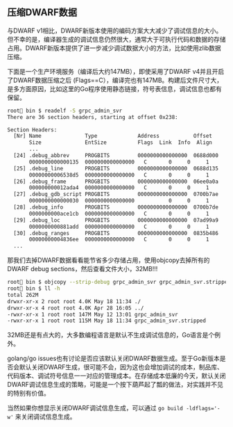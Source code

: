 ## 压缩DWARF数据

与DWARF v1相比，DWARF新版本使用的编码方案大大减少了调试信息的大小。但不幸的是，编译器生成的调试信息仍然很大，通常大于可执行代码和数据的存储占用。DWARF新版本提供了进一步减少调试数据大小的方法，比如使用zlib数据压缩。

下面是一个生产环境服务（编译后大约147MB），即使采用了DWARF v4并且开启了DWARF数据压缩之后 (Flags==C），编译完也有147MB。构建后文件尺寸大，是多方面原因，比如这里的Go程序使用静态链接，符号表信息，调试信息也都有保留。

```bash
root🦀 bin $ readelf -S grpc_admin_svr
There are 36 section headers, starting at offset 0x238:

Section Headers:
  [Nr] Name              Type             Address           Offset
       Size              EntSize          Flags  Link  Info  Align
       ...
  [24] .debug_abbrev     PROGBITS         0000000000000000  0688d000
       0000000000000135  0000000000000000   C       0     0     1
  [25] .debug_line       PROGBITS         0000000000000000  0688d135
       00000000006538d5  0000000000000000   C       0     0     1
  [26] .debug_frame      PROGBITS         0000000000000000  06ee0a0a
       000000000012ada4  0000000000000000   C       0     0     1
  [27] .debug_gdb_script PROGBITS         0000000000000000  0700b7ae
       0000000000000030  0000000000000000           0     0     1
  [28] .debug_info       PROGBITS         0000000000000000  0700b7de
       0000000000ace1cb  0000000000000000   C       0     0     1
  [29] .debug_loc        PROGBITS         0000000000000000  07ad99a9
       0000000000881add  0000000000000000   C       0     0     1
  [30] .debug_ranges     PROGBITS         0000000000000000  0835b486
       00000000004836ee  0000000000000000   C       0     0     1
  ...
```

那我们去掉DWARF数据看看能节省多少存储占用，使用objcopy去掉所有的DWARF debug sections，然后查看文件大小，32MB!!!

```bash
root🦀 bin $ objcopy --strip-debug grpc_admin_svr grpc_admin_svr.stripped
root🦀 bin $ ll -h
total 262M
drwxr-xr-x 2 root root 4.0K May 18 11:34 ./
drwxr-xr-x 4 root root 4.0K Apr 28 16:05 ../
-rwxr-xr-x 1 root root 147M May 12 13:01 grpc_admin_svr
-rwxr-xr-x 1 root root 115M May 18 11:34 grpc_admin_svr.stripped
```

32MB还是有点大的，大多数编程语言是默认不生成调试信息的，Go语言是个例外。

golang/go issues也有讨论是否应该默认关闭DWARF数据生成。至于Go新版本是否会默认关闭DWARF生成，很可能不会，因为这也会增加调试的成本，制品库、代码版本、调试符号信息一一对应的管理成本。在存储成本低廉的今天，默认关闭DWARF调试信息生成的策略，可能是一个按下葫芦起了瓢的做法，对实践并不见的特别有价值。

当然如果你想显示关闭DWARF调试信息生成，可以通过 `go build -ldflags='-w'` 来关闭调试信息生成。
